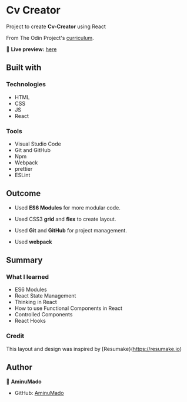# Cv Creator

Project to create **Cv-Creator** using React

From The Odin Project's [curriculum](https://www.theodinproject.com/paths/full-stack-javascript/courses/javascript/lessons/cv-application).

🔗 **Live preview:** [here](https://aminumado.github.io/cv-creator/)

## Built with

### Technologies

- HTML
- CSS
- JS
- React

### Tools

- Visual Studio Code
- Git and GitHub
- Npm
- Webpack
- prettier
- ESLint

## Outcome

- Used **ES6 Modules** for more modular code.
- Used CSS3 **grid** and **flex** to create layout.
- Used **Git** and **GitHub** for project management.

- Used **webpack**

## Summary

### What I learned

- ES6 Modules
- React State Management
- Thinking in React
- How to use Functional Components in React
- Controlled Components
- React Hooks

### Credit

This layout and design was inspired by [Resumake}(https://resumake.io)

## Author

👤 **AminuMado**

- GitHub: [AminuMado](https://github.com/AminuMado)
